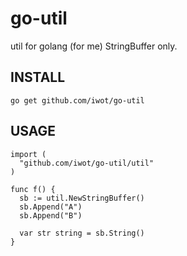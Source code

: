 go-util
=======

util for golang (for me)
StringBuffer only.

INSTALL
-------
`go get github.com/iwot/go-util`

USAGE
-----
    import (
      "github.com/iwot/go-util/util"
    )
    
    func f() {
      sb := util.NewStringBuffer()
      sb.Append("A")
      sb.Append("B")

      var str string = sb.String()
    }
